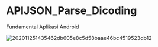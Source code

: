 # APIJSON_Parse_Dicoding
Fundamental Aplikasi Android

![202011251435462db605e8c5d58baae46bc4519523db12](https://user-images.githubusercontent.com/75615789/225197913-98d6bb26-7ffe-448a-a673-67ab9c731a28.gif)
